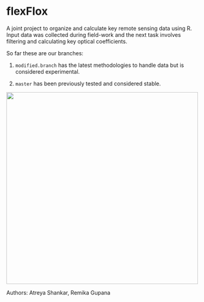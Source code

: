 # flexFlox

A joint project to organize and calculate key remote sensing data using R. Input data was collected during field-work and the next task involves filtering and calculating key optical coefficients.

So far these are our branches:

1. `modified.branch` has the latest methodologies to handle data but is considered experimental. 

2. `master` has been previously tested and considered stable.

<img src="https://user-images.githubusercontent.com/35427332/41260901-afb552c6-6dd9-11e8-9389-fcb9bf21942a.jpg" width="500">

Authors: Atreya Shankar, Remika Gupana
